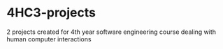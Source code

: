 # 4HC3-projects
2 projects created for 4th year software engineering course dealing with human computer interactions
